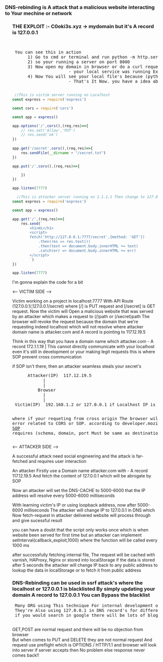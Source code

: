 <h3>DNS-rebinding is A attack that a malicious website interacting to Your mechine or network</h3> 
<ul>
  <h3>THE EXPLOIT :- C0oki3s.xyz -> mydomain but it's A record is 127.0.0.1</h1><br>
 <pre>
 You can see this in action 
      1) Go to cmd or terminal and run python -m http.server 
      2) so your running a server on port 8000
      3) Now open my domain in browser or do a curl request with same port that -
                      - your local service was running Ex:- if your running on :8000 -> C0oki3s.xyz:8000 
      4) Now You will see your local file's because (python will enable directory listing)-
                      - That's It Now. you have a idea about DNS rebinding 
                           </pre>
  
  
```js
 //This is victim server running on Localhost 
const express = require('express')

const cors = require('cors')

const app = express()

app.options('/',cors(),(req,res)=>{
    // res.set('Allow','PUT')
    // res.send('ok')
})
  
app.get('/secret',cors(),(req,res)=>{
    res.sendFile(__dirname + "/secret.txt")
})

app.put('/',cors(),(req,res)=>{

    })
})

app.listen(7777)
 ```


```js
  //This is attacker server running on 1.1.1.1 Then change to 127.0.0.1
const express = require('express')

const app = express()

app.get('/',(req,res)=>{
    res.send(`
        <h1>Hi</h1>
        <script>
        fetch('http://127.0.0.1:7777/secret',{method: 'GET'})
            .then(res => res.text())
            .then(text => document.body.innerHTML += text)
            .catch(err => document.body.innerHTML += err)
        </script>
        `)
})

app.listen(7777)
```


I'm gonna explain the code for a bit
 
 <-- VICTIM SIDE -->
<p>Victim working on a project in localhost:7777 With API Route (127.0.0.1/,127.0.0.1/secret) where [/] is PUT request and [/secret] is GET request. Now the victim will Open a malicious website that was served by an attacker which makes a request to (/)path or (/secret)path The browser will revoke the request because the domain that we're requesting indeed localhost which will not resolve where attacker domain name is attacker.com and A record is pointing to 117.12.19.5</p>

<p>Think in this way that you have a domain name which attacker.com - A record 172.1.1.19 | This cannot directly communicate with your localhost even it's still in development or your making legit requests this is where SOP prevent cross communication</p>

<p>if SOP isn't there, then an attacker seamless steals your secret's</p>  
    <pre>
      Attacker(IP)  117.12.19.5
            |
            |
          Browser
            |
            |
 Victim(IP)  192.168.1.2 or 127.0.0.1 if Localhost IP is whitelisted then we need to find actual IP
 
where if your requeting from cross origin The browser will throw an error related to CORS or SOP. according to developer.mozilla.org that <a href="https://developer.mozilla.org/en-US/docs/Web/Security/Same-origin_policy">SOP</a> requires (schema, domain, port Must be same as destination to interact)
  </pre>
 
 <-- ATTACKER SIDE -->
 <p>A successful attack need social engineering and the attack is far-fetched and requires user interaction</p>

<p>An attacker Firstly use a Domain name attacker.com with - A record 117.12.19.5 And fetch the content of 127.0.0.1 which will be abrogate by SOP</p>

<p>Now an attacker will set the DNS-CACHE to 5000-6000 that the IP address will resolve every 5000-6000 milliseconds</p>

<p>With learning victim's IP or using loopback address, now after 5000-6000 milliseconds The attacker will change IP to 127.0.0.1 in DNS which Now fetch-request in attacker delivered website will process through and give sucessful result</p>

<p>you can have a doubt that the script only works once which is when website been served for first time but an attacker can implement setInterval(callback_exploit,1000) where the function will be called every 1000 ms</p>

<p>after successfully fetching internal file, The request will be cached with varnish, HAProxy, Nginx or stored into localStorage if the data is stored after 5 seconds the attacker will change IP back to any public address to lookup the data in localStorage or to fetch it from public address</p>
  
<h3>DNS-Rebinding can be used in ssrf attack's where the localhost or 127.0.0.1 is blacklisted By simply updating your domain A record to 127.0.0.1 You can Bypass the blacklist</h3>

<pre>
 Many ORG using This technique For internal development or debugging purpose. 
 They're Also using 127.0.0.1 in DNS record's for different reason's
 if you would search in google there will be lots of blog's etc..!!!
 </pre>
 
GET,POST are normal request and there will be no objection from browser <br />
But when comes to PUT and DELETE they are not normal request And request use preflight which is OPTIONS / HTTP/1.1 and browser will 
look into server if server accepts then No problem else response never comes back!!
  
